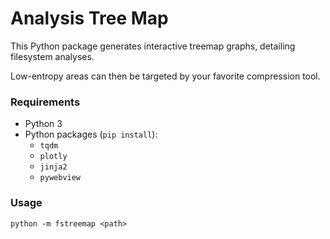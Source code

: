 # Analysis Tree Map

This Python package generates interactive treemap graphs, detailing filesystem analyses.

Low-entropy areas can then be targeted by your favorite compression tool.

### Requirements

- Python 3
- Python packages (`pip install`):
  - `tqdm`
  - `plotly`
  - `jinja2`
  - `pywebview`

### Usage

`python -m fstreemap <path>`

